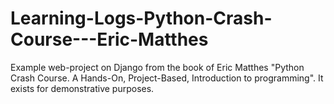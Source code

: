 # Learning-Logs-Python-Crash-Course---Eric-Matthes
Example web-project on Django from the book of Eric Matthes "Python Crash Course. A Hands-On, Project-Based, Introduction to programming".
It exists for demonstrative purposes.
